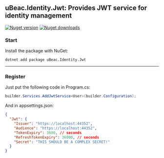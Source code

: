 ## uBeac.Identity.Jwt: Provides JWT service for identity management
[![Nuget version](https://img.shields.io/nuget/v/uBeac.Identity.Jwt?label=nuget%20version&logo=nuget&style=flat)](https://www.nuget.org/packages/uBeac.Identity.Jwt/) [![Nuget downloads](https://img.shields.io/nuget/dt/uBeac.Identity.Jwt?label=nuget%20downloads&logo=nuget&style=flat)](https://www.nuget.org/packages/uBeac.Identity.Jwt/)

### Start
Install the package with NuGet:
```
dotnet add package uBeac.Identity.Jwt
```

<hr>

### Register
Just put the following code in Program.cs:
```cs
builder.Services.AddJwtService<User>(builder.Configuration);
```
And in appsettings.json:
```json
{
  "Jwt": {
    "Issuer": "https://localhost:44352",
    "Audience": "https://localhost:44352",
    "TokenExpiry": 3600, // seconds
    "RefreshTokenExpiry": 36000, // seconds
    "Secret": "THIS SHOULD BE A COMPLEX SECRET!"
  }
}
```
